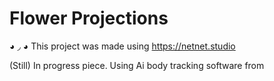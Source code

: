 # Flower Projections
◕ ◞ ◕ This project was made using https://netnet.studio


(Still) In progress piece. Using Ai body tracking software from



